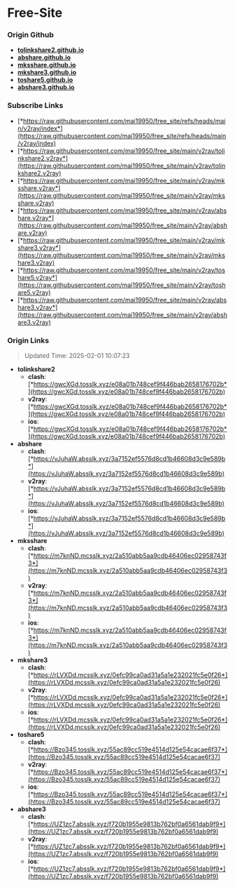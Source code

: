 # Free-Site

### Origin Github

- [**tolinkshare2.github.io**](https://github.com/tolinkshare2/tolinkshare2.github.io)
- [**abshare.github.io**](https://github.com/abshare/abshare.github.io)
- [**mksshare.github.io**](https://github.com/mksshare/mksshare.github.io)
- [**mkshare3.github.io**](https://github.com/mkshare3/mkshare3.github.io)
- [**toshare5.github.io**](https://github.com/toshare5/toshare5.github.io)
- [**abshare3.github.io**](https://github.com/abshare3/abshare3.github.io)

### Subscribe Links

- [*https://raw.githubusercontent.com/mai19950/free_site/refs/heads/main/v2ray/index*](https://raw.githubusercontent.com/mai19950/free_site/refs/heads/main/v2ray/index)
- [*https://raw.githubusercontent.com/mai19950/free_site/main/v2ray/tolinkshare2.v2ray*](https://raw.githubusercontent.com/mai19950/free_site/main/v2ray/tolinkshare2.v2ray)
- [*https://raw.githubusercontent.com/mai19950/free_site/main/v2ray/mksshare.v2ray*](https://raw.githubusercontent.com/mai19950/free_site/main/v2ray/mksshare.v2ray)
- [*https://raw.githubusercontent.com/mai19950/free_site/main/v2ray/abshare.v2ray*](https://raw.githubusercontent.com/mai19950/free_site/main/v2ray/abshare.v2ray)
- [*https://raw.githubusercontent.com/mai19950/free_site/main/v2ray/mkshare3.v2ray*](https://raw.githubusercontent.com/mai19950/free_site/main/v2ray/mkshare3.v2ray)
- [*https://raw.githubusercontent.com/mai19950/free_site/main/v2ray/toshare5.v2ray*](https://raw.githubusercontent.com/mai19950/free_site/main/v2ray/toshare5.v2ray)
- [*https://raw.githubusercontent.com/mai19950/free_site/main/v2ray/abshare3.v2ray*](https://raw.githubusercontent.com/mai19950/free_site/main/v2ray/abshare3.v2ray)

### Origin Links

> Updated Time: 2025-02-01 10:07:23

- **tolinkshare2**
  - **clash**: [*https://gwcXGd.tosslk.xyz/e08a01b748cef9f446bab2658176702b*](https://gwcXGd.tosslk.xyz/e08a01b748cef9f446bab2658176702b)
  - **v2ray**: [*https://gwcXGd.tosslk.xyz/e08a01b748cef9f446bab2658176702b*](https://gwcXGd.tosslk.xyz/e08a01b748cef9f446bab2658176702b)
  - **ios**: [*https://gwcXGd.tosslk.xyz/e08a01b748cef9f446bab2658176702b*](https://gwcXGd.tosslk.xyz/e08a01b748cef9f446bab2658176702b)
- **abshare**
  - **clash**: [*https://vJuhaW.absslk.xyz/3a7152ef5576d8cd1b46608d3c9e589b*](https://vJuhaW.absslk.xyz/3a7152ef5576d8cd1b46608d3c9e589b)
  - **v2ray**: [*https://vJuhaW.absslk.xyz/3a7152ef5576d8cd1b46608d3c9e589b*](https://vJuhaW.absslk.xyz/3a7152ef5576d8cd1b46608d3c9e589b)
  - **ios**: [*https://vJuhaW.absslk.xyz/3a7152ef5576d8cd1b46608d3c9e589b*](https://vJuhaW.absslk.xyz/3a7152ef5576d8cd1b46608d3c9e589b)
- **mksshare**
  - **clash**: [*https://m7knND.mcsslk.xyz/2a510abb5aa9cdb46406ec02958743f3*](https://m7knND.mcsslk.xyz/2a510abb5aa9cdb46406ec02958743f3)
  - **v2ray**: [*https://m7knND.mcsslk.xyz/2a510abb5aa9cdb46406ec02958743f3*](https://m7knND.mcsslk.xyz/2a510abb5aa9cdb46406ec02958743f3)
  - **ios**: [*https://m7knND.mcsslk.xyz/2a510abb5aa9cdb46406ec02958743f3*](https://m7knND.mcsslk.xyz/2a510abb5aa9cdb46406ec02958743f3)
- **mkshare3**
  - **clash**: [*https://rLVXDd.mcsslk.xyz/0efc99ca0ad31a5a1e232021fc5e0f26*](https://rLVXDd.mcsslk.xyz/0efc99ca0ad31a5a1e232021fc5e0f26)
  - **v2ray**: [*https://rLVXDd.mcsslk.xyz/0efc99ca0ad31a5a1e232021fc5e0f26*](https://rLVXDd.mcsslk.xyz/0efc99ca0ad31a5a1e232021fc5e0f26)
  - **ios**: [*https://rLVXDd.mcsslk.xyz/0efc99ca0ad31a5a1e232021fc5e0f26*](https://rLVXDd.mcsslk.xyz/0efc99ca0ad31a5a1e232021fc5e0f26)
- **toshare5**
  - **clash**: [*https://Bzo345.tosslk.xyz/55ac89cc519e4514d125e54cacae6f37*](https://Bzo345.tosslk.xyz/55ac89cc519e4514d125e54cacae6f37)
  - **v2ray**: [*https://Bzo345.tosslk.xyz/55ac89cc519e4514d125e54cacae6f37*](https://Bzo345.tosslk.xyz/55ac89cc519e4514d125e54cacae6f37)
  - **ios**: [*https://Bzo345.tosslk.xyz/55ac89cc519e4514d125e54cacae6f37*](https://Bzo345.tosslk.xyz/55ac89cc519e4514d125e54cacae6f37)
- **abshare3**
  - **clash**: [*https://UZ1zc7.absslk.xyz/f720b1955e9813b762bf0a6561dab9f9*](https://UZ1zc7.absslk.xyz/f720b1955e9813b762bf0a6561dab9f9)
  - **v2ray**: [*https://UZ1zc7.absslk.xyz/f720b1955e9813b762bf0a6561dab9f9*](https://UZ1zc7.absslk.xyz/f720b1955e9813b762bf0a6561dab9f9)
  - **ios**: [*https://UZ1zc7.absslk.xyz/f720b1955e9813b762bf0a6561dab9f9*](https://UZ1zc7.absslk.xyz/f720b1955e9813b762bf0a6561dab9f9)
